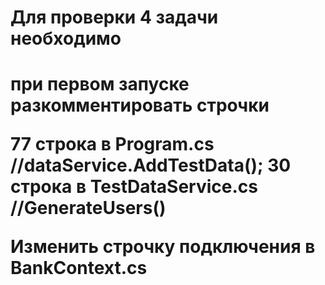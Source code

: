 <H1>Для проверки 4 задачи необходимо<H1/>
при первом запуске
разкомментировать строчки 

77 строка в Program.cs 
	//dataService.AddTestData();
30 строка в TestDataService.cs 
	//GenerateUsers()


Изменить строчку подключения в BankContext.cs